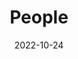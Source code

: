 ---
title: People
date: 2022-10-24

type: landing

sections:
  - block: people
    content:
      title: Meet the Team
      # Choose which groups/teams of users to display.
      #   Edit `user_groups` in each user's profile to add them to one or more of these groups.
      user_groups:
          - Director
          - Current Students
          - Administration
          - Alumni
      sort_by: Params.last_name
      sort_ascending: true
    design:
      show_interests: false
      show_role: true
      show_social: true
      show_link: true
      view: showcase
  - block: markdown
    content:
      title: ""
      text: |
        <script src="/js/yue-click-handler.js"></script>
    design:
      spacing:
        padding: ['0', '0', '0', '0']
---